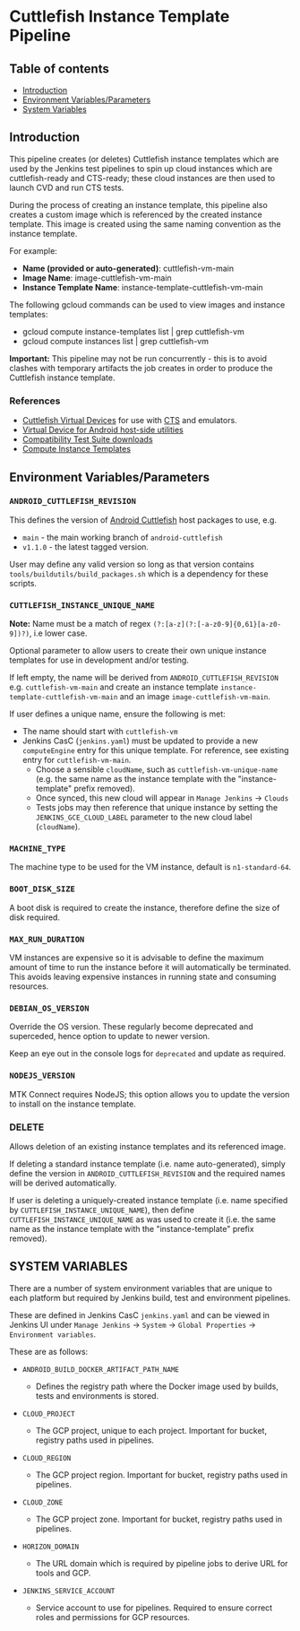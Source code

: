 # Cuttlefish Instance Template Pipeline

## Table of contents
- [Introduction](#introduction)
- [Environment Variables/Parameters](#environment-variables)
- [System Variables](#system-variables)

## Introduction <a name="introduction"></a>

This pipeline creates (or deletes) Cuttlefish instance templates which are used by the Jenkins test pipelines to spin up cloud instances which are cuttlefish-ready and CTS-ready; these cloud instances are then used to launch CVD and run CTS tests. 

During the process of creating an instance template, this pipeline also creates a custom image which is referenced by the created instance template. This image is created using the same naming convention as the instance template.

For example:

- <b>Name (provided or auto-generated)</b>: cuttlefish-vm-main
- <b>Image Name</b>: image-cuttlefish-vm-main
- <b>Instance Template Name</b>: instance-template-cuttlefish-vm-main

The following gcloud commands can be used to view images and instance templates:

- gcloud compute instance-templates list | grep cuttlefish-vm
- gcloud compute instances list | grep cuttlefish-vm

<b>Important:</b> This pipeline may not be run concurrently - this is to avoid clashes with temporary artifacts the job creates in order to produce the Cuttlefish instance template.

### References <a name="references"></a>

- [Cuttlefish Virtual Devices](https://source.android.com/docs/devices/cuttlefish) for use with [CTS](https://source.android.com/docs/compatibility/cts) and emulators.
- [Virtual Device for Android host-side utilities](https://github.com/google/android-cuttlefish)
- [Compatibility Test Suite downloads](https://source.android.com/docs/compatibility/cts/downloads)
- [Compute Instance Templates](https://cloud.google.com/sdk/gcloud/reference/compute/instance-templates/create)

## Environment Variables/Parameters <a name="environment-variables"></a>

### `ANDROID_CUTTLEFISH_REVISION`

This defines the version of [Android Cuttlefish](https://github.com/google/android-cuttlefish.git) host packages to use, e.g.

- `main` - the main working branch of `android-cuttlefish`
- `v1.1.0` - the latest tagged version.

User may define any valid version so long as that version contains `tools/buildutils/build_packages.sh` which is a dependency for these scripts.

### `CUTTLEFISH_INSTANCE_UNIQUE_NAME`
**Note:** Name must be a match of regex `(?:[a-z](?:[-a-z0-9]{0,61}[a-z0-9])?)`, i.e lower case.

Optional parameter to allow users to create their own unique instance templates for use in development and/or testing.

If left empty, the name will be derived from `ANDROID_CUTTLEFISH_REVISION` e.g. `cuttlefish-vm-main` and create
an instance template `instance-template-cuttlefish-vm-main` and an image `image-cuttlefish-vm-main`.

If user defines a unique name, ensure the following is met:

- The name should start with `cuttlefish-vm`
- Jenkins CasC (`jenkins.yaml`) must be updated to provide a new `computeEngine` entry for this unique template. For reference, see existing entry for `cuttlefish-vm-main`.
  - Choose a sensible `cloudName`, such as `cuttlefish-vm-unique-name` (e.g. the same name as the instance template with the "instance-template" prefix removed). 
  - Once synced, this new cloud will appear in `Manage Jenkins` -> `Clouds`
  - Tests jobs may then reference that unique instance by setting the `JENKINS_GCE_CLOUD_LABEL` parameter to the new cloud label (`cloudName`).


### `MACHINE_TYPE`

The machine type to be used for the VM instance, default is `n1-standard-64`.

### `BOOT_DISK_SIZE`

A boot disk is required to create the instance, therefore define the size of disk required.

### `MAX_RUN_DURATION`

VM instances are expensive so it is advisable to define the maximum amount of time to run the instance before it will automatically be terminated. This avoids leaving expensive instances in running state and consuming resources.

### `DEBIAN_OS_VERSION`

Override the OS version. These regularly become deprecated and superceded, hence option to update to newer version.

Keep an eye out in the console logs for `deprecated` and update as required.

### `NODEJS_VERSION`

MTK Connect requires NodeJS; this option allows you to update the version to install on the instance template.

### DELETE

Allows deletion of an existing instance templates and its referenced image.

If deleting a standard instance template (i.e. name auto-generated), simply define the version in `ANDROID_CUTTLEFISH_REVISION` and the required names will be derived automatically.

If user is deleting a uniquely-created instance template (i.e. name specified by `CUTTLEFISH_INSTANCE_UNIQUE_NAME`), then define `CUTTLEFISH_INSTANCE_UNIQUE_NAME` as was used to create it (i.e. the same name as the instance template with the "instance-template" prefix removed).

## SYSTEM VARIABLES <a name="system-variables"></a>

There are a number of system environment variables that are unique to each platform but required by Jenkins build, test and environment pipelines.

These are defined in Jenkins CasC `jenkins.yaml` and can be viewed in Jenkins UI under `Manage Jenkins` -> `System` -> `Global Properties` -> `Environment variables`.

These are as follows:

-   `ANDROID_BUILD_DOCKER_ARTIFACT_PATH_NAME`
    - Defines the registry path where the Docker image used by builds, tests and environments is stored.

-   `CLOUD_PROJECT`
    - The GCP project, unique to each project. Important for bucket, registry paths used in pipelines.

-   `CLOUD_REGION`
    - The GCP project region. Important for bucket, registry paths used in pipelines.

-   `CLOUD_ZONE`
    - The GCP project zone. Important for bucket, registry paths used in pipelines.

-   `HORIZON_DOMAIN`
    - The URL domain which is required by pipeline jobs to derive URL for tools and GCP.

-   `JENKINS_SERVICE_ACCOUNT`
    - Service account to use for pipelines. Required to ensure correct roles and permissions for GCP resources.
